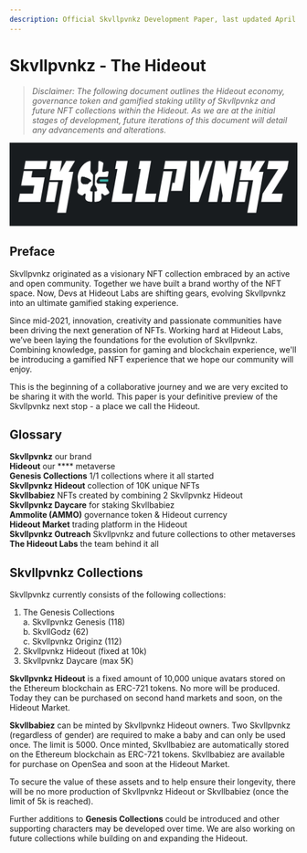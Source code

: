 ```yaml
---
description: Official Skvllpvnkz Development Paper, last updated April 2022.
---
```


# Skvllpvnkz - The Hideout

> _Disclaimer: The following document outlines the Hideout economy, governance token and gamified staking utility of Skvllpvnkz and future NFT collections within the Hideout. As we are at the initial stages of development, future iterations of this document will detail any advancements and alterations._

![](<.gitbook/assets/skvllpvnkz logo 2022 gitbook.png>)

## Preface

Skvllpvnkz originated as a visionary NFT collection embraced by an active and open community. Together we have built a brand worthy of the NFT space. Now, Devs at Hideout Labs are shifting gears, evolving Skvllpvnkz into an ultimate gamified staking experience.

Since mid-2021, innovation, creativity and passionate communities have been driving the next generation of NFTs. Working hard at Hideout Labs, we’ve been laying the foundations for the evolution of Skvllpvnkz. Combining knowledge, passion for gaming and blockchain experience, we'll be introducing a gamified NFT experience that we hope our community will enjoy.

This is the beginning of a collaborative journey and we are very excited to be sharing it with the world. This paper is your definitive preview of the Skvllpvnkz next stop - a place we call the Hideout.

## **Glossary**

**Skvllpvnkz**                                   our brand  \
**Hideout**                                         our **** metaverse\
**Genesis Collections**            1/1 collections where it all started \
**Skvllpvnkz Hideout**           collection of 10K unique NFTs \
**Skvllbabiez**                         NFTs created by combining 2 Skvllpvnkz Hideout \
**Skvllpvnkz Daycare**           for staking Skvllbabiez \
**Ammolite (AMMO)**             governance token & Hideout currency \
**Hideout Market**                   trading platform in the Hideout \
**Skvllpvnkz Outreach**          Skvllpvnkz and future collections to other metaverses \
**The Hideout Labs**               the team behind it all

## Skvllpvnkz Collections

Skvllpvnkz currently consists of the following collections:&#x20;

1. The Genesis Collections\
   &#x20;  a. Skvllpvnkz Genesis (118) \
   &#x20;  b. SkvllGodz (62) \
   &#x20;  c. Skvllpvnkz Originz (112)&#x20;
2. Skvllpvnkz Hideout (fixed at 10k)&#x20;
3. Skvllpvnkz Daycare (max 5K)

**Skvllpvnkz Hideout** is a fixed amount of 10,000 unique avatars stored on the Ethereum blockchain as ERC-721 tokens. No more will be produced. Today they can be purchased on second hand markets and soon, on the Hideout Market.

**Skvllbabiez** can be minted by Skvllpvnkz Hideout owners. Two Skvllpvnkz (regardless of gender) are required to make a baby and can only be used once. The limit is 5000. Once minted, Skvllbabiez are automatically stored on the Ethereum blockchain as ERC-721 tokens. Skvllbabiez are available for purchase on OpenSea and soon at the Hideout Market.

To secure the value of these assets and to help ensure their longevity, there will be no more production of Skvllpvnkz Hideout or Skvllbabiez (once the limit of 5k is reached).

Further additions to **Genesis Collections** could be introduced and other supporting characters may be developed over time. We are also working on future collections while building on and expanding the Hideout.
